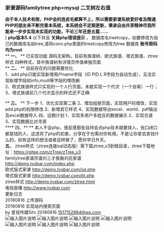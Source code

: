 ### 家谱源码familytree php+mysql 二叉树左右值 
 **由于本人技术有限，PHP会的连皮毛都算不上，所以需要家谱系统爱好者及精通PHP的朋友来不断完善本系统，本系统会不定期更新，秉承自由共享精神尽我所能来一步步实现未实现的功能，不论三年还是五载……** </br>
[ **php版本5.4** 以下并且 **关掉php错误提示** ， 数据库名treelcopy，如要修改为自己的数据库名如tree,请将conn.php里面的treelcopy修改为tree 数据库 **账号密码 均为root** </br>
  **  **一、** ** 已实现功能 源码无架构，目前有族谱树、欧式族谱、塔式族谱、ztree样式 四种样式，其中族谱树有详情页传值单独页面</br>
  **  **二、** ** 目前存在的问题需要优化 </br>1、add.php只能实现新增用户name字段（ID PID L R字段为自动生成），无法实现新增字段如info,mudi等字段的增改删 </br>2、欧式族谱样式只实现的一个人行页面，未能实现一个代次（一个自辈）一行；</br> 3、塔式族谱前几个代次显示的样式还不正确</br>

  **  **三、** ** 下一步 1、优化实现第二条 2、增加组册页面，实现用户的增改，实现add.php的权限修改 3、新增其它样式 4、实现数据导出excel、world、pdf输出及excel数据导入 四、远期计划 1、实现多用户多姓氏的数据展示 2、实现合谱 3、实现数据比对寻源</br>
  ****  四、** ** 本人不会php，很反感那些自持会点php技术就要挟人，张口闭口都是钱的人，这违背了php的初衷，分享在于也需对你有用，不是让你拿去卖钱什么的，如有这样的想法或者这样做了，愿你早日升天。</br>
 **五、** ztree样式（ztree连接sql动态版）需下载ztree_v3到根目录，ztree下载地址：https://gitee.com/zTree/zTree_v3</br>
familytree家谱宗谱刘三才族裔刘氏家谱</br>
http://demo.tvsbar.com/index.php</br>
欧式版式家谱 http://demo.tvsbar.com/os.php </br>
塔式版式家谱 http://demo.tvsbar.com/bt.php </br>
ztree样式  http://demo.tvsbar.com/ztree.html</br>
电视直播 http://www.tvsbar.com</br>
更新日志</br>
20180816 上传源码</br>
20180816 实现站内搜索页面</br>
by 爱视传媒5itv 20180816 1517152664@qq.com</br>
 ![输入图片说明](https://images.gitee.com/uploads/images/2020/0319/142833_ef090f88_1349966.png "QQ截图20200319142722.png") 
![输入图片说明](https://images.gitee.com/uploads/images/2020/0319/142947_0a2d4a47_1349966.png "QQ截图20200319142528.png")
![输入图片说明](https://images.gitee.com/uploads/images/2020/0319/143023_082a9836_1349966.png "QQ截图20200319142627.png")
![输入图片说明](https://images.gitee.com/uploads/images/2020/0319/143012_37502031_1349966.png "QQ截图20200319142346.png")
![输入图片说明](https://images.gitee.com/uploads/images/2020/0319/143053_6fe3090b_1349966.png "QQ截图20200319142257.png")
![输入图片说明](https://images.gitee.com/uploads/images/2020/0319/143134_9cfd2c87_1349966.png "QQ截图20200319142237.png")
![输入图片说明](https://images.gitee.com/uploads/images/2020/0319/143123_4681e884_1349966.png "QQ截图20200319142133.png")